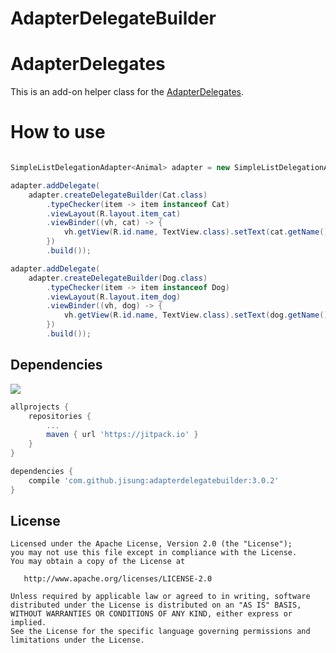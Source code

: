 # AdapterDelegateBuilder

# AdapterDelegates
This is an add-on helper class for the [AdapterDelegates](https://github.com/sockeqwe/AdapterDelegates).

# How to use
```java

SimpleListDelegationAdapter<Animal> adapter = new SimpleListDelegationAdapter<>();

adapter.addDelegate(
    adapter.createDelegateBuilder(Cat.class)
        .typeChecker(item -> item instanceof Cat)
        .viewLayout(R.layout.item_cat)
        .viewBinder((vh, cat) -> {
            vh.getView(R.id.name, TextView.class).setText(cat.getName());
        })
        .build());

adapter.addDelegate(
    adapter.createDelegateBuilder(Dog.class)
        .typeChecker(item -> item instanceof Dog)
        .viewLayout(R.layout.item_dog)
        .viewBinder((vh, dog) -> {
            vh.getView(R.id.name, TextView.class).setText(dog.getName());
        })
        .build());
```

## Dependencies

[![](https://jitpack.io/v/jisung/adapterdelegatebuilder.svg)](https://jitpack.io/#jisung/adapterdelegatebuilder)

```groovy
allprojects {
    repositories {
        ...
        maven { url 'https://jitpack.io' }
    }
}
```

```groovy
dependencies {
    compile 'com.github.jisung:adapterdelegatebuilder:3.0.2'
}
```

## License

```
Licensed under the Apache License, Version 2.0 (the "License");
you may not use this file except in compliance with the License.
You may obtain a copy of the License at

   http://www.apache.org/licenses/LICENSE-2.0

Unless required by applicable law or agreed to in writing, software
distributed under the License is distributed on an "AS IS" BASIS,
WITHOUT WARRANTIES OR CONDITIONS OF ANY KIND, either express or implied.
See the License for the specific language governing permissions and
limitations under the License.
```

